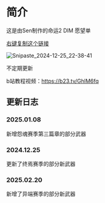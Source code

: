 # 简介
这是由Sen制作的命运2 DIM 愿望单

[右键复制这个链接](https://raw.githubusercontent.com/TonySen1/DIM-wish-list-for-Sen-for-Chinese/refs/heads/main/%E6%84%BF%E6%9C%9B%E5%8D%95.txt)

![Snipaste_2024-12-25_22-38-41](https://github.com/user-attachments/assets/141d9d7d-77dc-4601-b524-a3a6f00e66dc)


不定期更新

b站教程视频：https://b23.tv/GhlM6fq

## 更新日志
### 2025.01.08
新增怨魂赛季第三篇章的部分武器
### 2024.12.25
更新了终焉赛季的部分新武器
### 2025.02.20
新增了异端赛季的部分新武器
